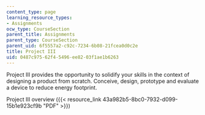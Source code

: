 ```yaml
---
content_type: page
learning_resource_types:
- Assignments
ocw_type: CourseSection
parent_title: Assignments
parent_type: CourseSection
parent_uid: 6f5557a2-c92c-7234-6b08-21fcea0d0c2e
title: Project III
uid: 0487c975-62f4-5496-ee82-03f1ae1b6263
---
```


Project III provides the opportunity to solidify your skills in the context of designing a product from scratch. Conceive, design, prototype and evaluate a device to reduce energy footprint.

Project III overview ({{< resource_link 43a982b5-8bc0-7932-d099-15b1e923cf9b "PDF" >}})